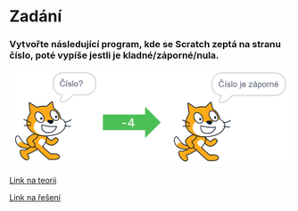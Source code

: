 # Zadání

### Vytvořte následující program, kde se Scratch zeptá na stranu číslo, poté vypíše jestli je kladné/záporné/nula.

![image](images/zadani.png)

[Link na teorii](https://github.com/jaywor1/scratch/blob/main/kladn%C3%A1_a_z%C3%A1porn%C3%A1_%C4%8D%C3%ADsla/teorie.md)

[Link na řešení](https://github.com/jaywor1/scratch/blob/main/kladn%C3%A1_a_z%C3%A1porn%C3%A1_%C4%8D%C3%ADsla/%C5%99e%C5%A1en%C3%AD.md)